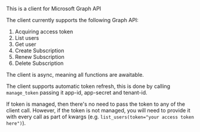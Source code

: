 This is a client for Microsoft Graph API

The client currently supports the following Graph API:
1. Acquiring access token
2. List users
3. Get user
4. Create Subscription
5. Renew Subscription
6. Delete Subscription

The client is async, meaning all functions are awaitable.

The client supports automatic token refresh, this is done by calling `manage_token` passing it app-id, app-secret and tenant-id.

If token is managed, then there's no need to pass the token to any of the client call.
However, if the token is not managed, you will need to provide it with every call as part of kwargs (e.g. `list_users(token="your access token here")`).
